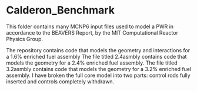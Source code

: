 # Calderon_Benchmark
This folder contains many MCNP6 input files used to model a PWR in accordance to the BEAVERS Report, by the MIT Computational Reactor Physics Group.

The repository contains code that models the geometry and interactions for a 1.6% enriched fuel assembly
The file titled 2.4asmbly contains code that models the geometry for a 2.4% enriched fuel assembly.
The file titled 3.2asmbly contains code that models the geometry for a 3.2% enriched fuel assembly.
I have broken the full core model into two parts: control rods fully inserted and controls completely withdrawn.
